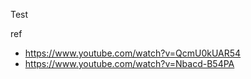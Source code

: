 Test

ref 
- https://www.youtube.com/watch?v=QcmU0kUAR54
- https://www.youtube.com/watch?v=Nbacd-B54PA

